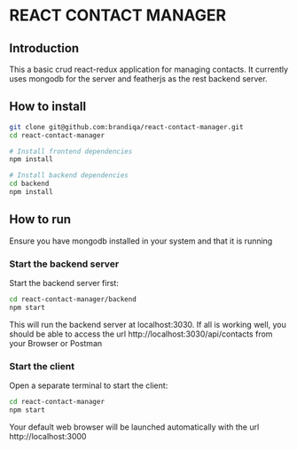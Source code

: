 # REACT CONTACT MANAGER

## Introduction
This a basic crud react-redux application for managing contacts. It currently uses mongodb for the server and featherjs as the rest backend server.

##  How to install

```bash
git clone git@github.com:brandiqa/react-contact-manager.git
cd react-contact-manager

# Install frontend dependencies
npm install

# Install backend dependencies
cd backend
npm install
```


## How to run
Ensure you have mongodb installed in your system and that it is running

### Start the backend server
Start the backend server first:

```bash
cd react-contact-manager/backend
npm start
```
This will run the backend server at localhost:3030. If all is working well, you should be able to access the url http://localhost:3030/api/contacts from your Browser or Postman

### Start the client
Open a separate terminal to start the client:

```bash
cd react-contact-manager
npm start
```

Your default web browser will be launched automatically with the url http://localhost:3000
